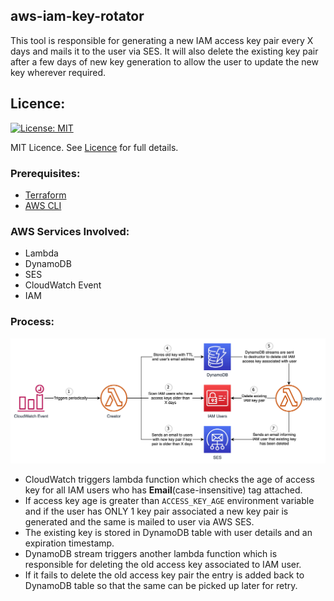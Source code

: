 ## aws-iam-key-rotator

This tool is responsible for generating a new IAM access key pair every X days and mails it to the user via SES. It will also delete the existing key pair after a few days of new key generation to allow the user to update the new key wherever required.

## Licence:
[![License: MIT](https://img.shields.io/badge/License-MIT-green.svg)](https://opensource.org/licenses/MIT)

MIT Licence. See [Licence](LICENCE) for full details.

### Prerequisites:
- [Terraform](https://www.terraform.io/downloads.html)
- [AWS CLI](https://aws.amazon.com/cli/)

### AWS Services Involved:
- Lambda
- DynamoDB
- SES
- CloudWatch Event
- IAM

### Process:
![aws-iam-key-rotator](iam-key-rotator.jpg "AWS IAM Key Rotator")

- CloudWatch triggers lambda function which checks the age of access key for all IAM users who has **Email**(case-insensitive) tag attached.
- If access key age is greater than `ACCESS_KEY_AGE` environment variable and if the user has ONLY 1 key pair associated a new key pair is generated and the same is mailed to user via AWS SES.
- The existing key is stored in DynamoDB table with user details and an expiration timestamp.
- DynamoDB stream triggers another lambda function which is responsible for deleting the old access key associated to IAM user.
- If it fails to delete the old access key pair the entry is added back to DynamoDB table so that the same can be picked up later for retry.
